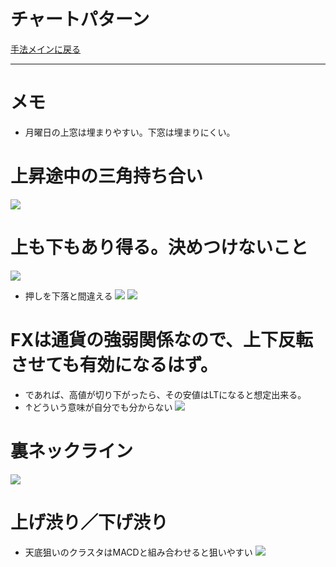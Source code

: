 # チャートパターン
[手法メインに戻る](../index.md)

---
# メモ
- 月曜日の上窓は埋まりやすい。下窓は埋まりにくい。

# 上昇途中の三角持ち合い
![](img/2022-12-22-20-34-58.png)

# 上も下もあり得る。決めつけないこと
![](img/2022-12-22-21-14-03.png)
- 押しを下落と間違える
![](img/2022-12-22-21-37-43.png)  ![](img/2022-12-22-21-37-54.png)

# FXは通貨の強弱関係なので、上下反転させても有効になるはず。
- であれば、高値が切り下がったら、その安値はLTになると想定出来る。
- ↑どういう意味が自分でも分からない
![](img/2022-12-22-20-35-51.png)

# 裏ネックライン
![](img/2022-12-23-17-46-29.png)

# 上げ渋り／下げ渋り
- 天底狙いのクラスタはMACDと組み合わせると狙いやすい
![](img/2023-01-10-08-44-21.png)

